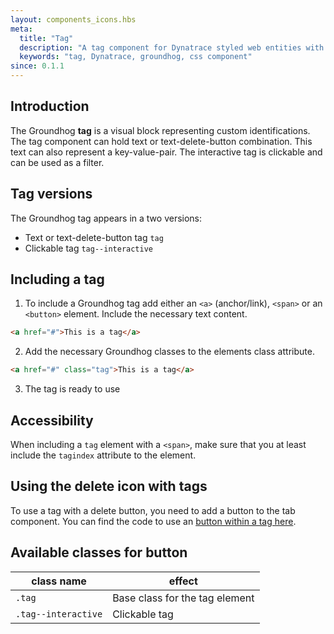 ```yaml
---
layout: components_icons.hbs
meta:
  title: "Tag"
  description: "A tag component for Dynatrace styled web entities with css and markup examples."
  keywords: "tag, Dynatrace, groundhog, css component"
since: 0.1.1
---
```



## Introduction
The Groundhog **tag** is a visual block representing custom identifications. The tag component can hold text or text-delete-button combination. This text can also represent a key-value-pair.
The interactive tag is clickable and can be used as a filter.


## Tag versions
The Groundhog tag appears in a two versions:

* Text or text-delete-button tag `tag`
* Clickable tag `tag--interactive`


## Including a tag
1. To include a Groundhog tag add either an `<a>` (anchor/link), `<span>` or an `<button>` element. Include the necessary text content.
```html
<a href="#">This is a tag</a>
```
2. Add the necessary Groundhog classes to the elements class attribute.
```html
<a href="#" class="tag">This is a tag</a>
```
3. The tag is ready to use


## Accessibility
When including a `tag` element with a `<span>`, make sure that you at least include the `tagindex` attribute to the element.


## Using the delete icon with tags
To use a tag with a delete button, you need to add a button to the tab component. You can find the code to use an [button within a tag here][sample-button-within-tag].

[sample-button-within-tag]: #sample-01-tag.html


## Available classes for button
| class name | effect |
|------------|--------|
| `.tag` | Base class for the tag element |
| `.tag--interactive` | Clickable tag |
